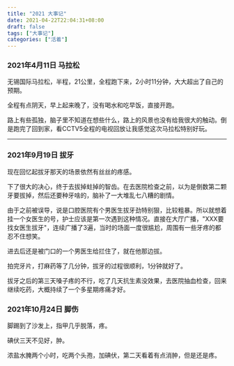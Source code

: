 ```yaml
---
title: "2021 大事记"
date: 2021-04-22T22:04:31+08:00
draft: false
tags: ["大事记"]
categories: ["活着"]
---
```


### 2021年4月11日 马拉松

无锡国际马拉松，半程，21公里，全程跑下来，2小时11分钟，大大超出了自己的预期。

全程有点阴天，早上起来晚了，没有喝水和吃早饭，直接开跑。

路上有些孤独，脑子里不知道在想些什么，路上的风景也没有给我很大的触动。倒是跑完了回到家，看CCTV5全程的电视回放让我感觉这次马拉松特别好玩。

----

### 2021年9月19日 拔牙

现在回忆起拔牙那天的场景依然有丝丝的疼感。

下了很大的决心，终于去拔掉蛀掉的智齿。在去医院检查之前，以为是倒数第二颗牙要拔掉，然后还要种牙啥的，脑补了一大堆乱七八糟的剧情。

由于之前被误导，说是口腔医院有个男医生拔牙劲特别狠，比较粗暴。所以就想着挂一个女医生的号，护士应该是第一次遇到这种情况。直接在大厅广播，"XXX要找女医生拔牙"，连续广播了3遍，当时的场面一度很尴尬，周围有一些牙疼的都忍不住想笑。

进去后还是被门口的一个男医生给拦住了，就在他那边拔。

拍完牙片，打麻药等了几分钟，拔牙的过程很顺利，1分钟就好了。

拔牙之后的第三天嗓子疼的不行，吃了几天抗生素没效果，去医院抽血检查，回来继续吃药，大概持续了一个多星期疼痛才好。



### 2021年10月24日 脚伤

脚踢到了沙发上，指甲几乎脱落，疼。

碘伏三天不见好，肿。

浓盐水腌两个小时，吃两个头孢，加碘伏，第二天看着有点消肿，但是还是疼。